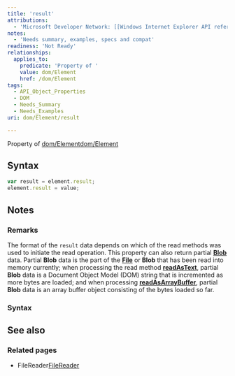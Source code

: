 ```yaml
---
title: 'result'
attributions:
  - 'Microsoft Developer Network: [[Windows Internet Explorer API reference](http://msdn.microsoft.com/en-us/library/ie/hh828809%28v=vs.85%29.aspx) Article]'
notes:
  - 'Needs summary, examples, specs and compat'
readiness: 'Not Ready'
relationships:
  applies_to:
    predicate: 'Property of '
    value: dom/Element
    href: /dom/Element
tags:
  - API_Object_Properties
  - DOM
  - Needs_Summary
  - Needs_Examples
uri: dom/Element/result

---
```

Property of [dom/Element](/dom/Element)[dom/Element](/dom/Element)

## Syntax

``` js
var result = element.result;
element.result = value;
```

## Notes

### Remarks

The format of the `result` data depends on which of the read methods was used to initiate the read operation. This property can also return partial [**Blob**](/apis/file/Blob) data. Partial **Blob** data is the part of the [**File**](/apis/file/File) or **Blob** that has been read into memory currently; when processing the read method [**readAsText**](/apis/file/FileReader/readAsText), partial **Blob** data is a Document Object Model (DOM) string that is incremented as more bytes are loaded; and when processing [**readAsArrayBuffer**](/apis/file/FileReader/readAsArrayBuffer), partial **Blob** data is an array buffer object consisting of the bytes loaded so far.

### Syntax

## See also

### Related pages

-   FileReader[FileReader](/apis/file/FileReader)
